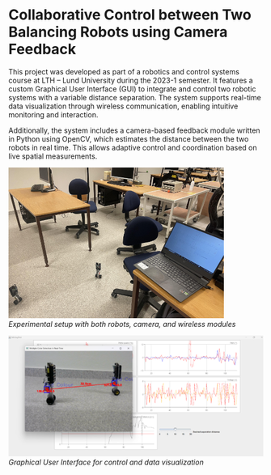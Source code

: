 # Collaborative Control between Two Balancing Robots using Camera Feedback 

This project was developed as part of a robotics and control systems course at LTH – Lund University during the 2023-1 semester. It features a custom Graphical User Interface (GUI) to integrate and control two robotic systems with a variable distance separation. The system supports real-time data visualization through wireless communication, enabling intuitive monitoring and interaction.

Additionally, the system includes a camera-based feedback module written in Python using OpenCV, which estimates the distance between the two robots in real time. This allows adaptive control and coordination based on live spatial measurements.

![System Setup](./images_LTH/system-setup.png)
*Experimental setup with both robots, camera, and wireless modules*

![GUI Overview](./images_LTH/gui.png)
*Graphical User Interface for control and data visualization*
